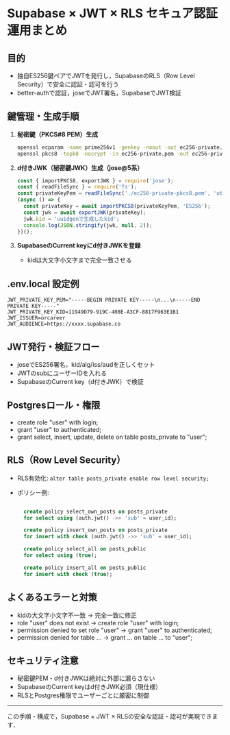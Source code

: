 # Supabase × JWT × RLS セキュア認証運用まとめ

## 目的

- 独自ES256鍵ペアでJWTを発行し，SupabaseのRLS（Row Level Security）で安全に認証・認可を行う
- better-authで認証，joseでJWT署名，SupabaseでJWT検証

## 鍵管理・生成手順

1. **秘密鍵（PKCS#8 PEM）生成**

   ```sh
   openssl ecparam -name prime256v1 -genkey -noout -out ec256-private.pem
   openssl pkcs8 -topk8 -nocrypt -in ec256-private.pem -out ec256-private-pkcs8.pem
   ```

2. **d付きJWK（秘密鍵JWK）生成（jose@5系）**

   ```js
   const { importPKCS8, exportJWK } = require('jose');
   const { readFileSync } = require('fs');
   const privateKeyPem = readFileSync('./ec256-private-pkcs8.pem', 'utf8');
   (async () => {
     const privateKey = await importPKCS8(privateKeyPem, 'ES256');
     const jwk = await exportJWK(privateKey);
     jwk.kid = 'uuidgenで生成したkid';
     console.log(JSON.stringify(jwk, null, 2));
   })();
   ```

3. **SupabaseのCurrent keyにd付きJWKを登録**
   - kidは大文字小文字まで完全一致させる

## .env.local 設定例

```env
JWT_PRIVATE_KEY_PEM="-----BEGIN PRIVATE KEY-----\n...\n-----END PRIVATE KEY-----"
JWT_PRIVATE_KEY_KID=11949D79-919C-408E-A3CF-8817F963E1B1
JWT_ISSUER=orcareer
JWT_AUDIENCE=https://xxxx.supabase.co
```

## JWT発行・検証フロー

- joseでES256署名，kid/alg/iss/audを正しくセット
- JWTのsubにユーザーIDを入れる
- SupabaseのCurrent key（d付きJWK）で検証

## Postgresロール・権限

- create role "user" with login;
- grant "user" to authenticated;
- grant select, insert, update, delete on table posts_private to "user";

## RLS（Row Level Security）

- RLS有効化: `alter table posts_private enable row level security;`
- ポリシー例:

  ```sql

    create policy select_own_posts on posts_private
    for select using (auth.jwt() ->> 'sub' = user_id);

    create policy insert_own_posts on posts_private
    for insert with check (auth.jwt() ->> 'sub' = user_id);

    create policy select_all on posts_public
    for select using (true);

    create policy insert_all on posts_public
    for insert with check (true);
  ```

## よくあるエラーと対策

- kidの大文字小文字不一致 → 完全一致に修正
- role "user" does not exist → create role "user" with login;
- permission denied to set role "user" → grant "user" to authenticated;
- permission denied for table ... → grant ... on table ... to "user";

## セキュリティ注意

- 秘密鍵PEM・d付きJWKは絶対に外部に漏らさない
- SupabaseのCurrent keyはd付きJWK必須（現仕様）
- RLSとPostgres権限でユーザーごとに厳密に制御

---

この手順・構成で，Supabase × JWT × RLSの安全な認証・認可が実現できます．
